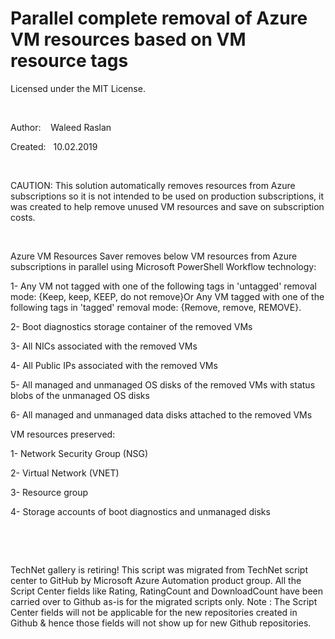 ﻿Parallel complete removal of Azure VM resources based on VM resource tags
=========================================================================

            

Licensed under the MIT License.


 


Author:    Waleed Raslan


Created:   10.02.2019


 


CAUTION: This solution automatically removes resources from Azure subscriptions so it is not intended to be used on production subscriptions, it was created to help remove unused VM resources and save on subscription costs.


 


Azure VM Resources Saver removes below VM resources from Azure subscriptions in parallel using Microsoft PowerShell Workflow technology:


1- Any VM not tagged with one of the following tags in 'untagged' removal mode: {Keep, keep, KEEP, do not remove}Or Any VM tagged with one of the following tags in 'tagged' removal mode: {Remove, remove, REMOVE}.


2- Boot diagnostics storage container of the removed VMs


3- All NICs associated with the removed VMs


4- All Public IPs associated with the removed VMs


5- All managed and unmanaged OS disks of the removed VMs with status blobs of the unmanaged OS disks


6- All managed and unmanaged data disks attached to the removed VMs


VM resources preserved:


1- Network Security Group (NSG)


2- Virtual Network (VNET)


3- Resource group


4- Storage accounts of boot diagnostics and unmanaged disks


 

 

        
    
TechNet gallery is retiring! This script was migrated from TechNet script center to GitHub by Microsoft Azure Automation product group. All the Script Center fields like Rating, RatingCount and DownloadCount have been carried over to Github as-is for the migrated scripts only. Note : The Script Center fields will not be applicable for the new repositories created in Github & hence those fields will not show up for new Github repositories.
